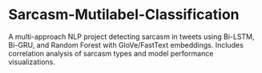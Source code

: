 # Sarcasm-Mutilabel-Classification
A multi-approach NLP project detecting sarcasm in tweets using Bi-LSTM, Bi-GRU, and Random Forest with GloVe/FastText embeddings. Includes correlation analysis of sarcasm types and model performance visualizations.
